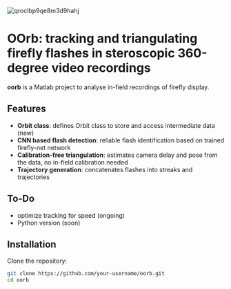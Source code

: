 ![qroclbp9qe8m3d9hahj](https://github.com/user-attachments/assets/0fa0d3f3-88ec-4a1f-ab0c-2f1e7c874d61)

# OOrb: tracking and triangulating firefly flashes in steroscopic 360-degree video recordings

**oorb** is a Matlab project to analyse in-field recordings of firefly display. 

## Features
- **Orbit class**: defines Orbit class to store and access intermediate data (new)
- **CNN based flash detection**: reliable flash identification based on trained firefly-net network
- **Calibration-free triangulation**: estimates camera delay and pose from the data, no in-field calibration needed
- **Trajectory generation**: concatenates flashes into streaks and trajectories

## To-Do
- optimize tracking for speed (ongoing)
- Python version (soon)

## Installation
Clone the repository:
```bash
git clone https://github.com/your-username/oorb.git
cd oorb
